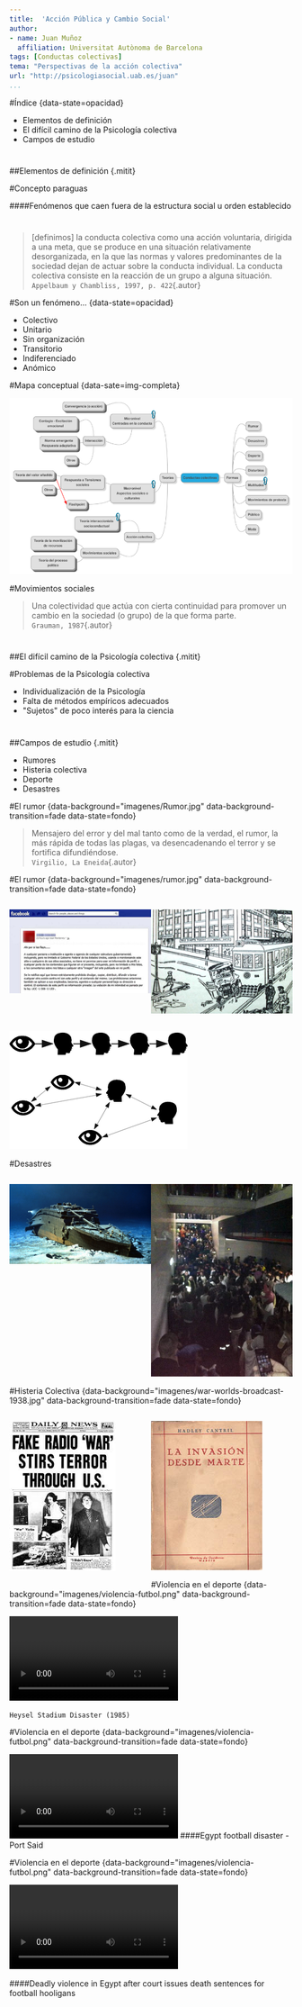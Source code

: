 ```yaml
---
title:  'Acción Pública y Cambio Social'
author:
- name: Juan Muñoz
  affiliation: Universitat Autònoma de Barcelona
tags: [Conductas colectivas]
tema: "Perspectivas de la acción colectiva"
url: "http://psicologiasocial.uab.es/juan"
...
```


#Índice {data-state=opacidad}

* Elementos de definición
* El difícil camino de la Psicología colectiva
* Campos de estudio

#

##Elementos de definición {.mitit}

#Concepto paraguas

####Fenómenos que caen fuera de la estructura social u orden establecido

#
> [definimos] la conducta colectiva como una acción voluntaria, dirigida a una meta, que se produce en una situación relativamente desorganizada, en la que las normas y valores predominantes de la sociedad dejan de actuar sobre la conducta individual. La conducta colectiva consiste en la reacción de un grupo a alguna situación.\
`Appelbaum y Chambliss, 1997, p. 422`{.autor}

#Son un fenómeno... {data-state=opacidad}
- Colectivo
- Unitario
- Sin organización
- Transitorio
- Indiferenciado
- Anómico

#Mapa conceptual {data-sate=img-completa}

![Mapa conceptual](imagenes/Mapa.png)

#Movimientos sociales
>Una colectividad que actúa con cierta continuidad para promover un cambio en la sociedad (o grupo) de la que forma parte.\
`Grauman, 1987`{.autor}

#

##El difícil camino de la Psicología colectiva {.mitit}


#Problemas de la Psicología colectiva

- Individualización de la Psicología
- Falta de métodos empíricos adecuados
- "Sujetos" de poco interés para la ciencia

#

##Campos de estudio  {.mitit}

- Rumores
- Histeria colectiva
- Deporte
- Desastres

#El rumor {data-background="imagenes/Rumor.jpg" data-background-transition=fade data-state=fondo}

> Mensajero del error y del mal tanto como de la verdad, el rumor, la más rápida de todas las plagas, va desencadenando el terror y se fortifica difundiéndose.\
`Virgilio, La Eneida`{.autor}

#El rumor {data-background="imagenes/rumor.jpg" data-background-transition=fade data-state=fondo}

<div id="column1" style="float:left; margin:0; width:50%;">

![Leyendas urbanas](imagenes/rumor-facebook.jpg "Leyendas urbanas")

</div>

<div id="column1" style="float:left; margin:0; width:50%;">


![Allport y Postman](imagenes/AllportPostman.jpg "Allport y Postman")

</div>

<div id="column1" style="float:left; margin:0; width:100%;">

![Formas de transmisióm](imagenes/rumor-transmision.png "Formas de transmisión")

</div>

#Desastres

<div id="column1" style="float:left; margin:0; width:50%;">

![Titanic](imagenes/titanic.png "Titanic")

</div>

<div id="column1" style="float:left; margin:0; width:50%;">

![Madrid Arena](imagenes/madrid-arena.jpg "Madrid Arena")

</div>

#Histeria Colectiva {data-background="imagenes/war-worlds-broadcast-1938.jpg" data-background-transition=fade data-state=fondo}

<div id="column1" style="float:left; margin:0; width:50%;">

![La Guerra de los Mundos](imagenes/war-of-words.png "La Guerra de los Mundos")

</div>

<div id="column2" style="float:left; margin:0; width:50%;">

![Cantril](imagenes/Cantril-invasion.png "Cantril")

</div>



#Violencia en el deporte {data-background="imagenes/violencia-futbol.png" data-background-transition=fade data-state=fondo}

<video class="stretch" controls><source src="multimedia/HeyselStadium.mp4"></video>

```
Heysel Stadium Disaster (1985)
```

#Violencia en el deporte {data-background="imagenes/violencia-futbol.png" data-background-transition=fade data-state=fondo}

<video class="stretch"  controls><source src="multimedia/EgyptPortSaid.mp4"></video>
####Egypt football disaster - Port Said

#Violencia en el deporte {data-background="imagenes/violencia-futbol.png" data-background-transition=fade data-state=fondo}

<video class="stretch"  controls><source src="multimedia/EgyptAfter.mp4"></video>

####Deadly violence in Egypt after court issues death sentences for football hooligans

